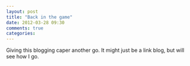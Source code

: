 ```yaml
---
layout: post
title: "Back in the game"
date: 2012-03-28 09:30
comments: true
categories:
---
```


Giving this blogging caper another go. It might just be a link blog, but will see how I go.

